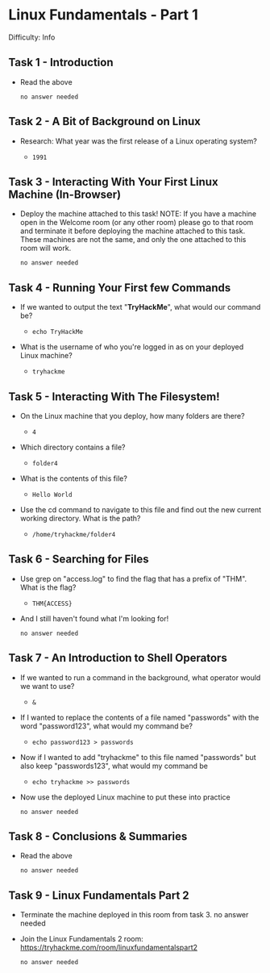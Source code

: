 # Linux Fundamentals - Part 1

Difficulty: Info

## Task 1 - Introduction

- Read the above

	  no answer needed

## Task 2 - A Bit of Background on Linux

- Research: What year was the first release of a Linux operating system?

	- `1991`

## Task 3 - Interacting With Your First Linux Machine (In-Browser)

- Deploy the machine attached to this task!
NOTE: If you have a machine open in the Welcome room (or any other room) please go to that room and terminate it before deploying the machine attached to this task. These machines are not the same, and only the one attached to this room will work.
	
	  no answer needed
	
## Task 4 - Running Your First few Commands

- If we wanted to output the text "**TryHackMe**", what would our command be?

	- `echo TryHackMe`

- What is the username of who you're logged in as on your deployed Linux machine?

	- `tryhackme`
	
## Task 5 - Interacting With The Filesystem!

- On the Linux machine that you deploy, how many folders are there?

	- `4`

- Which directory contains a file?

	- `folder4`
	
- What is the contents of this file?

	- `Hello World`
	
- Use the cd command to navigate to this file and find out the new current working directory. What is the path?

	- `/home/tryhackme/folder4`
	

## Task 6 - Searching for Files

- Use grep on "access.log" to find the flag that has a prefix of "THM". What is the flag?

	- `THM{ACCESS}`

- And I still haven't found what I'm looking for!

	  no answer needed

## Task 7 - An Introduction to Shell Operators

- If we wanted to run a command in the background, what operator would we want to use?

	- `&`

- If I wanted to replace the contents of a file named "passwords" with the word "password123", what would my command be?

	- `echo password123 > passwords`

- Now if I wanted to add "tryhackme" to this file named "passwords" but also keep "passwords123", what would my command be

	- `echo tryhackme >> passwords`
	
- Now use the deployed Linux machine to put these into practice
	
	  no answer needed

## Task 8 - Conclusions & Summaries

- Read the above

	  no answer needed

## Task 9 - Linux Fundamentals Part 2

- Terminate the machine deployed in this room from task 3.
	  no answer needed

- Join the Linux Fundamentals 2 room: https://tryhackme.com/room/linuxfundamentalspart2

	  no answer needed

